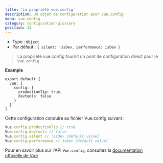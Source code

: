 ```yaml
---
title: 'La propriété vue.config'
description: Un objet de configuration pour Vue.config
menu: vue.config
category: configuration-glossary
position: 32
---
```


- Type : `Object`
- Par défaut : `{ silent: !isDev, performance: isDev }`

> La propriété vue.config fournit un pont de configuration direct pour le `Vue.config`

**Example**

```js{}[nuxt.config.js]
export default {
  vue: {
    config: {
      productionTip: true,
      devtools: false
    }
  }
}
```

Cette configuration conduira au fichier Vue.config suivant :

```js
Vue.config.productionTip // true
Vue.config.devtools // false
Vue.config.silent // !isDev [default value]
Vue.config.performance // isDev [default value]
```

Pour en savoir plus sur l'API `Vue.config`, consultez la [documentation officielle de Vue](https://vuejs.org/v2/api/#Global-Config)
